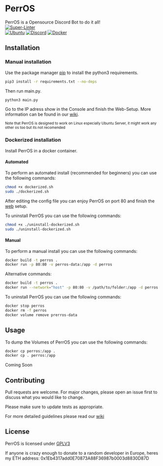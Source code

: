 # PerrOS
PerrOS is a Opensource Discord Bot to do it all!  
[![Super-Linter](https://github.com/cloud-corp/perros/actions/workflows/super-linter.yml/badge.svg)](https://github.com/cloud-corp/perros/actions/workflows/super-linter.yml)  
[![Ubuntu](https://img.shields.io/badge/Ubuntu-E95420?style=for-the-badge&logo=ubuntu&logoColor=white)](https://ubuntu.com/download/server/)
[![Discord](https://img.shields.io/badge/%3CPerros%3E-%237289DA.svg?style=for-the-badge&logo=discord&logoColor=white)](https://discord.gg/pZKPM5kWyk)
[![Docker](https://img.shields.io/badge/docker-%230db7ed.svg?style=for-the-badge&logo=docker&logoColor=white)](https://docker.com)

## Installation

### Manual installation
Use the package manager [pip](https://pip.pypa.io/en/stable/) to install the python3 requirements.

```bash
pip3 install -r requirements.txt --no-deps
```
Then run main.py.
```bash
python3 main.py
```
Go to the IP adress show in the Console and finish the Web-Setup.
More information can be found in our [wiki](https://github.com/cloud-corp/perros/wiki).

<sub>Note that PerrOS is designed to work on Linux especially Ubuntu Server, it might work any other os too but its not recomended</sup>

### Dockerized installation
Install PerrOS in a docker container.
#### Automated
To perform an automated install (recommended for beginners) you can use the following commands:
```bash
chmod +x dockerized.sh
sudo ./dockerized.sh
````
After editing the config file you can enjoy PerrOS on port 80 and finish the [web](127.0.0.1) setup.

To uninstall PerrOS you can use the following commands:
```bash
chmod +x ./uninstall-dockerized.sh
sudo ./uninstall-dockerized.sh
````
#### Manual
To perform a manual install you can use the following commands:
```bash
docker build -t perros .
docker run -p 80:80 -v perros-data:/app -d perros
```
Alternative commands:
```bash
docker build -t perros .
docker run --network="host" -p 80:80 -v /path/to/folder:/app -d perros
```

To uninstall PerrOS you can use the following commands:
```bash
docker stop perros
docker rm -f perros
docker volume remove prerros-data
````

## Usage
To dump the Volumes of PerrOS you can use the following commands:
```bash
docker cp perros:/app .
docker cp . perros:/app
```

Coming Soon

## Contributing
Pull requests are welcome. For major changes, please open an issue first to discuss what you would like to change.

Please make sure to update tests as appropriate.

For more detailed guidelines please read our [wiki](https://github.com/helsby-studios/perros/wiki/Contributing)

## License
PerrOS is licensed under
[GPLV3](https://choosealicense.com/licenses/gpl-3.0/)


If anyone is crazy enough to donate to a random developer in Europe, heres my ETH address: 
0x1Eb4317add0E70873A88F36987b0003d8830D87D
